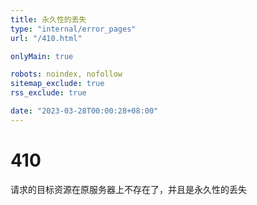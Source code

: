 ```yaml
---
title: 永久性的丢失
type: "internal/error_pages"
url: "/410.html"

onlyMain: true

robots: noindex, nofollow
sitemap_exclude: true
rss_exclude: true

date: "2023-03-28T00:00:28+08:00"
---
```


<div class="text-center py-5">
    <h1 class="display-1">410</h1>
    <p class="display-2">请求的目标资源在原服务器上不存在了，并且是永久性的丢失</p>
</div>